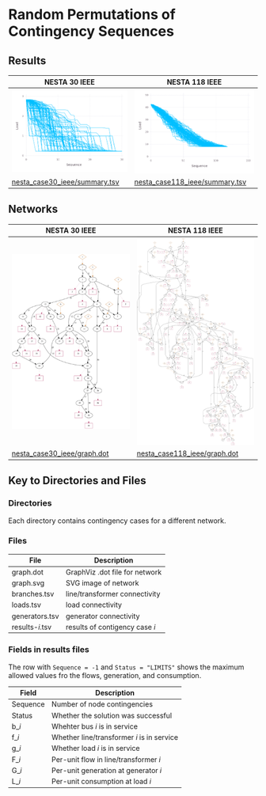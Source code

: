# Random Permutations of Contingency Sequences


## Results

| NESTA 30 IEEE                                                   | NESTA 118 IEEE                                                    |
|-----------------------------------------------------------------|-------------------------------------------------------------------|
| ![nesta_case30_ieee/summary.png](nesta_case30_ieee/summary.png) | ![nesta_case118_ieee/summary.png](nesta_case118_ieee/summary.png) |
|  [nesta_case30_ieee/summary.tsv](nesta_case30_ieee/summary.tsv) |  [nesta_case118_ieee/summary.tsv](nesta_case118_ieee/summary.tsv) |


## Networks

| NESTA 30 IEEE                                                   | NESTA 118 IEEE                                                    |
|-----------------------------------------------------------------|-------------------------------------------------------------------|
| ![nesta_case30_ieee/graph.svg](nesta_case30_ieee/graph.svg)     | ![nesta_case118_ieee/graph.svg](nesta_case118_ieee/graph.svg) |
|  [nesta_case30_ieee/graph.dot](nesta_case30_ieee/graph.dot)     |  [nesta_case118_ieee/graph.dot](nesta_case118_ieee/graph.dot) |


## Key to Directories and Files


### Directories

Each directory contains contingency cases for a different network.


### Files

| File             | Description                    |
|------------------|--------------------------------|
| graph.dot        | GraphViz .dot file for network |
| graph.svg        | SVG image of network           |
| branches.tsv     | line/transformer connectivity  |
| loads.tsv        | load connectivity              |
| generators.tsv   | generator connectivity         |
| results-*i*.tsv  | results of contigency case *i* |


### Fields in results files

The row with `Sequence = -1` and `Status = "LIMITS"` shows the maximum allowed values fro the flows, generation, and consumption.

| Field    | Description                                |
|----------|--------------------------------------------|
| Sequence | Number of node contingencies               |
| Status   | Whether the solution was successful        |
| b\_*i*   | Whehter bus *i* is in service              |
| f\_*i*   | Whether line/transformer *i* is in service |
| g\_*i*   | Whether load *i* is in service             |
| F\_*i*   | Per-unit flow in line/transformer *i*      |
| G\_*i*   | Per-unit generation at generator *i*       |
| L\_*i*   | Per-unit consumption at load *i*           |

